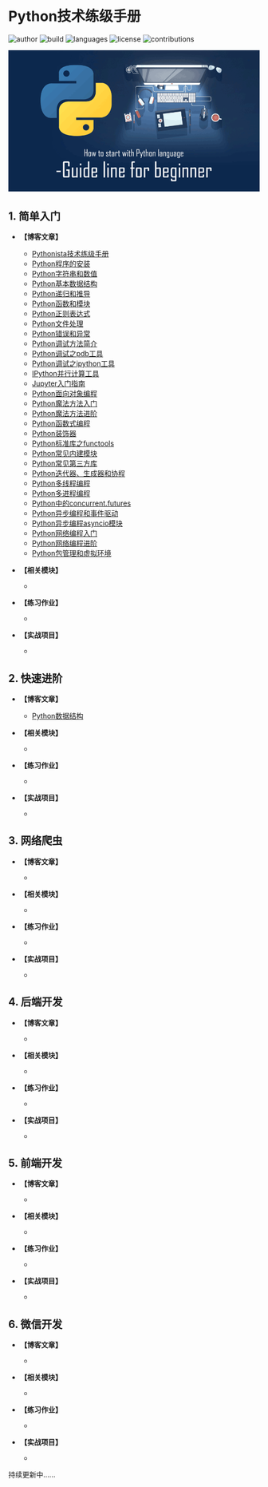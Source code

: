 # Python技术练级手册

![author](https://img.shields.io/badge/author-Escape-blue.svg)
![build](https://img.shields.io/badge/build-passing-brightgreen.svg)
![languages](https://img.shields.io/badge/languages-Python3.6-green.svg)
![license](https://img.shields.io/badge/license-MIT-orange.svg)
![contributions](https://img.shields.io/badge/contributions-welcome-ff69b4.svg)

![python-advanced-guide](/images/python-advanced-guide.png)

## 1. 简单入门

- **【博客文章】**
  - [Pythonista技术练级手册](https://escapelife.github.io/post/Pythonista%E6%8A%80%E6%9C%AF%E7%BB%83%E7%BA%A7%E6%89%8B%E5%86%8C/)
  - [Python程序的安装](https://escapelife.github.io/post/Python%E7%A8%8B%E5%BA%8F%E7%9A%84%E5%AE%89%E8%A3%85/)
  - [Python字符串和数值](https://escapelife.github.io/post/Python%E5%AD%97%E7%AC%A6%E4%B8%B2%E5%92%8C%E6%95%B0%E5%80%BC/)
  - [Python基本数据结构](https://escapelife.github.io/post/Python%E5%9F%BA%E6%9C%AC%E6%95%B0%E6%8D%AE%E7%BB%93%E6%9E%84/)
  - [Python递归和推导](https://escapelife.github.io/post/Python%E9%80%92%E5%BD%92%E5%92%8C%E6%8E%A8%E5%AF%BC/)
  - [Python函数和模块](https://escapelife.github.io/post/Python%E5%87%BD%E6%95%B0%E5%92%8C%E6%A8%A1%E5%9D%97/)
  - [Python正则表达式](https://escapelife.github.io/post/Python%E6%AD%A3%E5%88%99%E8%A1%A8%E8%BE%BE%E5%BC%8F/)
  - [Python文件处理](https://escapelife.github.io/post/Python%E6%96%87%E4%BB%B6%E5%A4%84%E7%90%86/)
  - [Python错误和异常](https://escapelife.github.io/post/Python%E9%94%99%E8%AF%AF%E5%92%8C%E5%BC%82%E5%B8%B8/)
  - [Python调试方法简介](https://escapelife.github.io/post/Python%E8%B0%83%E8%AF%95%E6%96%B9%E6%B3%95%E7%AE%80%E4%BB%8B/)
  - [Python调试之pdb工具](https://escapelife.github.io/post/Python%E8%B0%83%E8%AF%95%E4%B9%8Bpdb%E5%B7%A5%E5%85%B7/)
  - [Python调试之ipython工具](https://escapelife.github.io/post/Python%E8%B0%83%E8%AF%95%E4%B9%8Bipython%E5%B7%A5%E5%85%B7/)
  - [IPython并行计算工具](https://escapelife.github.io/post/IPython%E5%B9%B6%E8%A1%8C%E8%AE%A1%E7%AE%97%E5%B7%A5%E5%85%B7/)
  - [Jupyter入门指南](https://escapelife.github.io/post/Jupyter%E5%85%A5%E9%97%A8%E6%8C%87%E5%8D%97/)
  - [Python面向对象编程](https://escapelife.github.io/post/Python%E9%9D%A2%E5%90%91%E5%AF%B9%E8%B1%A1%E7%BC%96%E7%A8%8B/)
  - [Python魔法方法入门](https://escapelife.github.io/post/Python%E9%AD%94%E6%B3%95%E6%96%B9%E6%B3%95%E5%85%A5%E9%97%A8/)
  - [Python魔法方法进阶](https://escapelife.github.io/post/Python%E9%AD%94%E6%B3%95%E6%96%B9%E6%B3%95%E8%BF%9B%E9%98%B6/)
  - [Python函数式编程](https://escapelife.github.io/post/Python%E5%87%BD%E6%95%B0%E5%BC%8F%E7%BC%96%E7%A8%8B/)
  - [Python装饰器](https://escapelife.github.io/post/Python%E8%A3%85%E9%A5%B0%E5%99%A8/)
  - [Python标准库之functools](https://escapelife.github.io/post/Python%E6%A0%87%E5%87%86%E5%BA%93%E4%B9%8Bfunctools/)
  - [Python常见内建模块](https://escapelife.github.io/post/Python%E5%B8%B8%E8%A7%81%E5%86%85%E5%BB%BA%E6%A8%A1%E5%9D%97/)
  - [Python常见第三方库](https://escapelife.github.io/post/Python%E5%B8%B8%E8%A7%81%E7%AC%AC%E4%B8%89%E6%96%B9%E5%BA%93/)
  - [Python迭代器、生成器和协程](https://escapelife.github.io/post/Python%E8%BF%AD%E4%BB%A3%E5%99%A8%E3%80%81%E7%94%9F%E6%88%90%E5%99%A8%E5%92%8C%E5%8D%8F%E7%A8%8B/)
  - [Python多线程编程](https://escapelife.github.io/post/Python%E5%A4%9A%E7%BA%BF%E7%A8%8B%E7%BC%96%E7%A8%8B/)
  - [Python多进程编程](https://escapelife.github.io/post/Python%E5%A4%9A%E8%BF%9B%E7%A8%8B%E7%BC%96%E7%A8%8B/)
  - [Python中的concurrent.futures](https://escapelife.github.io/post/Python%E4%B8%AD%E7%9A%84concurrent.futures/)
  - [Python异步编程和事件驱动](https://escapelife.github.io/post/Python%E5%BC%82%E6%AD%A5%E7%BC%96%E7%A8%8B%E5%92%8C%E4%BA%8B%E4%BB%B6%E9%A9%B1%E5%8A%A8/)
  - [Python异步编程asyncio模块](https://escapelife.github.io/post/Python%E5%BC%82%E6%AD%A5%E7%BC%96%E7%A8%8Basyncio%E6%A8%A1%E5%9D%97/)
  - [Python网络编程入门](https://escapelife.github.io/post/Python%E7%BD%91%E7%BB%9C%E7%BC%96%E7%A8%8B%E5%85%A5%E9%97%A8/)
  - [Python网络编程进阶](https://escapelife.github.io/post/Python%E7%BD%91%E7%BB%9C%E7%BC%96%E7%A8%8B%E8%BF%9B%E9%98%B6/)
  - [Python包管理和虚拟环境](https://escapelife.github.io/post/Python%E5%8C%85%E7%AE%A1%E7%90%86%E5%92%8C%E8%99%9A%E6%8B%9F%E7%8E%AF%E5%A2%83/)

- **【相关模块】**
  - []()

- **【练习作业】**
  - []()

- **【实战项目】**
  - []()

## 2. 快速进阶

- **【博客文章】**
  - [Python数据结构](https://escapelife.github.io/post/Python%E6%95%B0%E6%8D%AE%E7%BB%93%E6%9E%84/)

- **【相关模块】**
  - []()

- **【练习作业】**
  - []()

- **【实战项目】**
  - []()

## 3. 网络爬虫

- **【博客文章】**
  - []()

- **【相关模块】**
  - []()

- **【练习作业】**
  - []()

- **【实战项目】**
  - []()

## 4. 后端开发

- **【博客文章】**
  - []()

- **【相关模块】**
  - []()

- **【练习作业】**
  - []()

- **【实战项目】**
  - []()

## 5. 前端开发

- **【博客文章】**
  - []()

- **【相关模块】**
  - []()

- **【练习作业】**
  - []()

- **【实战项目】**
  - []()

## 6. 微信开发

- **【博客文章】**
  - []()

- **【相关模块】**
  - []()

- **【练习作业】**
  - []()

- **【实战项目】**
  - []()

持续更新中......
